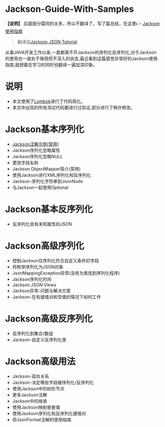 # Jackson-Guide-With-Samples

**【说明】**
后面部分雷同的太多，所以不翻译了，写了篇总结，在这里👉 [Jackson使用指南](https://gcdd1993.github.io/%E5%B7%A5%E5%85%B7%E4%BD%BF%E7%94%A8/Jackson%E4%BD%BF%E7%94%A8%E6%8C%87%E5%8D%97/)

> 翻译自[Jackson JSON Tutorial](https://www.baeldung.com/jackson)

从事JAVA开发工作以来,一直都离不开Jackson的序列化反序列化,对于Jackson的使用也一直处于够用但不深入的状态,最近看到这篇感觉非常好的Jackson使用指南,就想着在学习的同时也翻译一遍加深印象。

# 说明

- 本文使用了[Lombok](https://projectlombok.org/)进行了代码简化。
- 本文中出现的所有测试代码都进行过验证,部分进行了稍许修改。

# Jackson基本序列化

- [Jackson注解示例(常用)](https://github.com/gcdd1993/Jackson-Guide-With-Samples/tree/master/src/main/java/com/gcdd/jacksonGuide/jacksonAnnotationExamples)
- Jackson序列化忽略属性
- Jackson序列化忽略NULL
- 更改字段名称
- Jackson ObjectMapper简介(常用)
- 使用Jackson进行XML序列化和反序列化
- Jackson-序列化字符串到JsonNode
- 与Jackson一起使用Optional

# Jackson基本反序列化

- 反序列化具有未知属性的JSON

# Jackson高级序列化

- 控制Jackson仅序列化符合自定义条件的字段
- 将枚举序列化为JSON对象
- JsonMappingException异常(没有为类找到序列化程序)
- Jackson序列化时间
- Jackson JSON Views
- Jackson异常-问题与解决方案
- Jackson-在有键值对和空值的情况下如何工作

# Jackson高级反序列化

- 反序列化到集合/数组
- Jackson-自定义反序列化类

# Jackson高级用法

- Jackson-双向关系
- Jackson-决定哪些字段被序列化/反序列化
- 使用Jackson中的树形节点
- 更多Jackson注解
- Jackson中的继承
- 使用Jackson映射嵌套值
- 使用Jackson序列化和反序列化键值对
- @JsonFormat注解的使用指南
